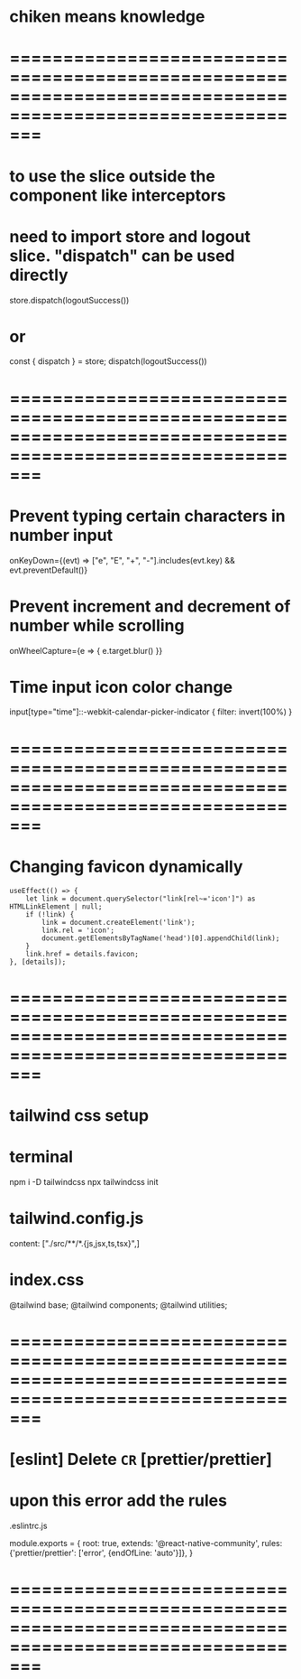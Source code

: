# chiken means knowledge
# ===========================================================================================================

# to use the slice outside the component like interceptors
# need to import store and logout slice. "dispatch" can be used directly
 store.dispatch(logoutSuccess())
# or
const { dispatch } = store;
dispatch(logoutSuccess())
# ===========================================================================================================
# Prevent typing certain characters in number input
onKeyDown={(evt) => ["e", "E", "+", "-"].includes(evt.key) && evt.preventDefault()}

# Prevent increment and decrement of number while scrolling
onWheelCapture={e => { e.target.blur() }}

# Time input icon color change
input[type="time"]::-webkit-calendar-picker-indicator {
  filter: invert(100%)
}
# ===========================================================================================================

# Changing favicon dynamically

	useEffect(() => {
		let link = document.querySelector("link[rel~='icon']") as HTMLLinkElement | null;
		if (!link) {
			link = document.createElement('link');
			link.rel = 'icon';
			document.getElementsByTagName('head')[0].appendChild(link);
		}
		link.href = details.favicon;
	}, [details]);
# ===========================================================================================================

# tailwind css setup

# terminal
npm i -D tailwindcss
npx tailwindcss init

# tailwind.config.js
content: ["./src/**/*.{js,jsx,ts,tsx}",]

# index.css
@tailwind base;
@tailwind components;
@tailwind utilities;

# ===========================================================================================================

# [eslint] Delete `CR` [prettier/prettier]
# upon this error add the rules

.eslintrc.js

module.exports = {
  root: true,
  extends: '@react-native-community',
  rules: {'prettier/prettier': ['error', {endOfLine: 'auto'}]},
}

# ===========================================================================================================
